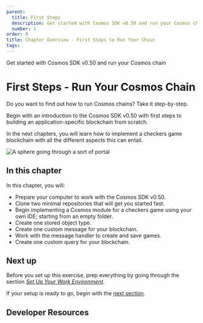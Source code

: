 ```yaml
---
parent:
  title: First Steps
  description: Get started with Cosmos SDK v0.50 and run your Cosmos chain
  number: 1
order: 0
title: Chapter Overview - First Steps to Run Your Chain
tags:
---
```


<div class="tm-overline tm-rf-1 tm-lh-title tm-medium tm-muted">Get started with Cosmos SDK v0.50 and run your Cosmos chain</div>
<h1 class="mt-4 mb-6">First Steps - Run Your Cosmos Chain</h1>

Do you want to find out how to run Cosmos chains? Take it step-by-step.

Begin with an introduction to the Cosmos SDK v0.50 with first steps to building an application-specific blockchain from scratch.

In the next chapters, you will learn how to implement a checkers game blockchain with all the different aspects this can entail.

![A sphere going through a sort of portal](/hands-on-exercise/1-ignite-cli/images/cosmos_dev_portal_module-05-lp.png)

## In this chapter

<HighlightBox type="learning">

In this chapter, you will:

* Prepare your computer to work with the Cosmos SDK v0.50.
* Clone two minimal repositories that will get you started fast.
* Begin implementing a Cosmos module for a checkers game using your own IDE; starting from an empty folder.
* Create one stored object type.
* Create one custom message for your blockchain.
* Work with the message handler to create and save games.
* Create one custom query for your blockchain.

</HighlightBox>

<card-module/>

## Next up

Before you set up this exercise, prep everything by going through the section _[Set Up Your Work Environment](/tutorials/2-setup/index.md)_.

If your setup is ready to go, begin with the [next section](./1-preparation.md).

## Developer Resources

<div v-for="resource in $themeConfig.resources">
  <Resource
    :title="resource.title"
    :description="resource.description"
    :links="resource.links"
    :image="resource.image"
    :large="true"
  />
  <br/>
</div>
